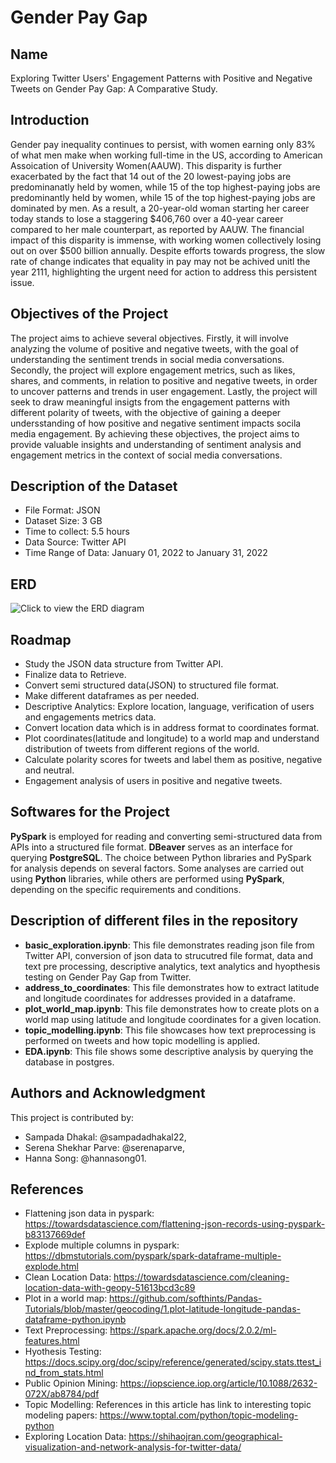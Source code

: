 # Gender Pay Gap

## Name
Exploring Twitter Users' Engagement Patterns with Positive and Negative Tweets on Gender Pay Gap: A Comparative Study. 

## Introduction 
Gender pay inequality continues to persist, with women earning only 83% of what men make when working full-time in the US, according to American Assoication of University Women(AAUW). This disparity is further exacerbated by the fact that 14 out of the 20 lowest-paying jobs are predominanatly held by women, while 15 of the top highest-paying jobs are predominantly held by women, while 15 of the top highest-paying jobs are dominated by men. As a result, a 20-year-old woman starting her career today stands to lose a staggering  $406,760 over a 40-year career compared to her male counterpart, as reported by AAUW. The financial impact of this disparity is immense, with working women collectively losing out on over $500 billion annually. Despite efforts towards progress, the slow rate of change indicates that equality in pay may not be achived unitl the year 2111, highlighting the urgent need for action to address this persistent issue. 

## Objectives of the Project
The project aims to achieve several objectives. Firstly, it will involve analyzing the volume of positive and negative tweets, with the goal of understanding the sentiment trends in social media conversations. Secondly, the project will explore engagement metrics, such as likes, shares, and comments, in relation to positive and negative tweets, in order to uncover patterns and trends in user engagement. Lastly, the project will seek to draw meaningful insigts from the engagement patterns with different polarity of tweets, with the objective of gaining a deeper undersstanding of how positive and negative sentiment impacts socila media engagement. By achieving these objectives, the project aims to provide valuable insights and understanding of sentiment analysis and engagement metrics in the context of social media conversations.

## Description of the Dataset
* File Format: JSON
* Dataset Size: 3 GB
* Time to collect: 5.5 hours
* Data Source: Twitter API
* Time Range of Data: January 01, 2022 to January 31, 2022

## ERD 
![Click to view the ERD diagram](https://gitlab.com/sampadadhakal22/gender-pay-gap/-/blob/main/source/images/paygap_-_erd.png "ERD Diagram for our database")


## Roadmap
* Study the JSON data structure from Twitter API.
* Finalize data to Retrieve.
* Convert semi structured data(JSON) to structured file format.
* Make different dataframes as per needed.
* Descriptive Analytics: Explore location, language, verification of users and engagements metrics data.
* Convert location data which is in address format to coordinates format.
* Plot coordinates(latitude and longitude) to a world map and understand distribution of tweets from different regions of the world.
* Calculate polarity scores for tweets and label them as positive, negative and neutral.
* Engagement analysis of users in positive and negative tweets.

## Softwares for the Project
**PySpark** is employed for reading and converting semi-structured data from APIs into a structured file format. **DBeaver** serves as an interface for querying **PostgreSQL**. The choice between Python libraries and PySpark for analysis depends on several factors. Some analyses are carried out using **Python** libraries, while others are performed using **PySpark**, depending on the specific requirements and conditions.


## Description of different files in the repository
* **basic_exploration.ipynb**: This file demonstrates reading json file from Twitter API, conversion of json data to strucutred file format, data and text pre processing, descriptive analytics, text analytics and hyopthesis testing on Gender Pay Gap from Twitter. 
* **address_to_coordinates**: This file demonstrates how to extract latitude and longitude coordinates for addresses provided in a dataframe. 
* **plot_world_map.ipynb**: This file demonstrates how to create plots on a world map using latitude and longitude coordinates for a given location.
* **topic_modelling.ipynb**: This file showcases how text preprocessing is performed on tweets and how topic modelling is applied.
* **EDA.ipynb**: This file shows some descriptive analysis by querying the database in postgres. 

 

## Authors and Acknowledgment
This project is contributed by: 
* Sampada Dhakal: @sampadadhakal22, 
* Serena Shekhar Parve: @serenaparve, 
* Hanna Song: @hannasong01. 


## References
* Flattening json data in pyspark:  https://towardsdatascience.com/flattening-json-records-using-pyspark-b83137669def 
* Explode multiple columns in pyspark:  https://dbmstutorials.com/pyspark/spark-dataframe-multiple-explode.html 
* Clean Location Data: https://towardsdatascience.com/cleaning-location-data-with-geopy-51613bcd3c89 
* Plot in a world map: https://github.com/softhints/Pandas-Tutorials/blob/master/geocoding/1.plot-latitude-longitude-pandas-dataframe-python.ipynb 
* Text Preprocessing: https://spark.apache.org/docs/2.0.2/ml-features.html 
* Hyothesis Testing: https://docs.scipy.org/doc/scipy/reference/generated/scipy.stats.ttest_ind_from_stats.html 
* Public Opinion Mining: https://iopscience.iop.org/article/10.1088/2632-072X/ab8784/pdf 
* Topic Modelling: References in this article has link to interesting topic modeling papers: https://www.toptal.com/python/topic-modeling-python 
* Exploring Location Data: https://shihaojran.com/geographical-visualization-and-network-analysis-for-twitter-data/ 
